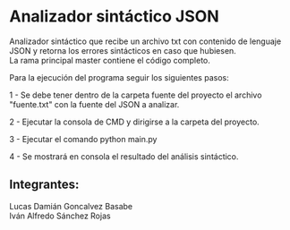 <h1>Analizador sintáctico JSON</h1>
Analizador sintáctico que recibe un archivo txt con contenido de lenguaje JSON y retorna los errores sintácticos en caso que hubiesen.  <br>
La rama principal master contiene el código completo.  <br>

Para la ejecución del programa seguir los siguientes pasos:

1 - Se debe tener dentro de la carpeta fuente del proyecto el archivo "fuente.txt" con la fuente del JSON a analizar.

2 - Ejecutar la consola de CMD y dirigirse a la carpeta del proyecto.

3 - Ejecutar el comando python main.py

4 - Se mostrará en consola el resultado del análisis sintáctico.

<h2>Integrantes:</h2>

Lucas Damián Goncalvez Basabe <br>
Iván Alfredo Sánchez Rojas
